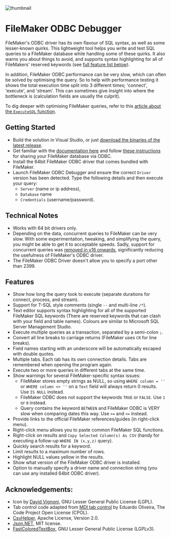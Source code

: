 <div>
  <img alt="thumbnail" src="https://crazytim.github.io/fm-odbc-debugger/repo-thumbnail.png"/>
  <br>
</div>

# FileMaker ODBC Debugger

FileMaker's ODBC driver has its own flavour of SQL syntax, as well as some lesser-known quirks. This lightweight tool helps you write and test SQL queries to a FileMaker database while handling some of these quirks. It also warns you about things to avoid, and supports syntax highlighting for all of FileMakers' reserved keywords (see [full feature list below](#features)).

In addition, FileMaker ODBC performance can be very slow, which can often be solved by optimising the query. So to help with performance testing it shows the total execution time split into 3 different times; 'connect', 'execute', and 'stream'. This can sometimes give insight into where the bottleneck is (calculation fields are usually the culprit).

To dig deeper with optimising FileMaker queries, refer to this [article about the `ExecuteSQL` function](https://www.soliantconsulting.com/blog/executesql-filemaker-performance/).

## Getting Started

- Build the solution in Visual Studio, or just [download the binaries of the latest release](https://github.com/CrazyTim/fm-odbc-debugger/releases).
- Get familiar with the [documentation here](https://fmhelp.filemaker.com/docs/16/en/fm16_odbc_jdbc_guide.pdf) and follow [these instructions](https://fmhelp.filemaker.com/help/16/fmp/en/#page/FMP_Help%2Fsharing-via-odbc-jdbc.html%23) for sharing your FileMaker database via ODBC.
- Install the 64bit FileMaker ODBC driver that comes bundled with FileMaker.
- Launch FileMaker ODBC Debugger and ensure the correct `Driver` version has been detected. Type the following details and then execute your query:
  - `Server` (name or ip address), 
  - `Database` name
  - `Credentials` (username/password).

## Technical Notes

- Works with 64 bit drivers only.
- Depending on the data, concurrent queries to FileMaker can be very slow. With some experimentation, tweaking, and simplifying the query, you might be able to get it to acceptable speeds. Sadly, support for concurrent queries was [removed in v16 onwards](https://community.claris.com/en/s/question/0D50H00006ezLy6/issue-with-concurrent-odbc-connections-in-fms16-and-fms17), significantly reducing the usefulness of FileMaker's ODBC driver.
- The FileMaker ODBC Driver doesn't allow you to specify a port other than 2399.

## Features

- Show how long the query took to execute (separate durations for connect, process, and stream).
- Support for T-SQL style comments (single `--` and multi-line `/*`).
- Text editor supports syntax highlighting for all of the supported FileMaker SQL keywords (There are reserved keywords that can clash with your field and table names). Colours are similar to Microsoft SQL Server Management Studio.
- Execute multiple queries as a transaction, separated by a semi-colon `;`.
- Convert all line breaks to carriage returns (FileMaker uses `CR` for line breaks).
- Field names starting with an underscore will be automatically escaped with double quotes.
- Multiple tabs. Each tab has its own connection details. Tabs are remembered when opening the program again.
- Execute two or more queries in different tabs at the same time.
- Show warnings for several FileMaker-specific syntax issues:
    - FileMaker stores empty strings as NULL, so using `WHERE column = ''` or `WHERE column <> ''` on a `Text` field will always return 0 results. Use `IS NULL` instead.
    - FileMaker ODBC does not support the keywords `TRUE` or `FALSE`. Use `1` or `0` instead.
    - Query contains the keyword `BETWEEN` and FileMaker ODBC is VERY slow when comparing dates this way. Use `>=` and `<=` instead.
- Provide links to the official FileMaker references/guides (in right-click menu).
- Right-click menu allows you to paste common FileMaker SQL functions.
- Right-click on results and `Copy Selected Column(s) As CSV` (handy for executing a follow-up `WHERE IN (x,y,z)` query).
- Quickly search results for a keyword.
- Limit results to a maximum number of rows.
- Highlight NULL values yellow in the results.
- Show what version of the FileMaker ODBC driver is installed.
- Option to manually specify a driver name and connection string (you can use any installed 64bit ODBC driver).

## Acknowledgements:
- Icon by [David Vignoni](www.iconfinder.com/icons/1230/animal_bug_insect_ladybird_icon), GNU Lesser General Public License (LGPL).
- Tab control code adapted from [MDI tab control](https://www.codeproject.com/Articles/16436/A-highly-configurable-MDI-tab-control-from-scratch) by Eduardo Oliveira, The Code Project Open License (CPOL). 
- [CsvHelper](joshclose.github.io/CsvHelper), Apache License, Version 2.0.
- [Json.NET](https://www.newtonsoft.com/json), MIT license.
- [FastColoredTextBox](https://github.com/PavelTorgashov/FastColoredTextBox), GNU Lesser General Public License (LGPLv3).
